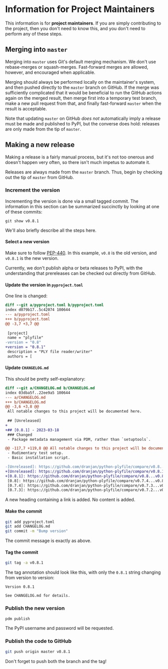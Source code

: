 # Information for Project Maintainers

This information is for **project maintainers**. If you are simply
contributing to the project, then you don't need to know this, and you
don't need to perform any of these steps.

## Merging into `master`

Merging into `master` uses Git's default merging mechanism. We don't use
rebase-merges or squash-merges. Fast-forward merges are allowed, however,
and encouraged when applicable.

Merging should always be performed locally on the maintainer's system,
and then pushed directly to the `master` branch on GitHub. If the merge
was sufficiently complicated that it would be beneficial to run the
GitHub actions again on the merged result, then merge first into a
temporary test branch, make a new pull request from that, and finally
fast-forward `master` when the result is acceptable.

Note that updating `master` on GitHub _does not_ automatically imply a
release must be made and published to PyPI, but the converse does hold:
releases are only made from the tip of `master`.

## Making a new release

Making a release is a fairly manual process, but it's not too onerous and
doesn't happen very often, so there isn't much impetus to automate it.

Releases are always made from the `master` branch. Thus, begin by checking
out the tip of `master` from GitHub.

### Increment the version

Incrementing the version is done via a small tagged commit. The
information in this section can be summarized succinctly by looking at
one of these commits:

```
git show v0.8.1
```

We'll also briefly describe all the steps here.

#### Select a new version

Make sure to follow [PEP-440](https://peps.python.org/pep-0440/).
In this example, `v0.8` is the old version, and `v0.8.1` is the new
version.

Currently, we don't publish alpha or beta releases to PyPI, with the
understanding that prereleases can be checked out directly from GitHub.

#### Update the version in `pyproject.toml`

One line is changed:

```diff
diff --git a/pyproject.toml b/pyproject.toml
index d079b17..5c42074 100644
--- a/pyproject.toml
+++ b/pyproject.toml
@@ -3,7 +3,7 @@
 
 [project]
 name = "plyfile"
-version = "0.8"
+version = "0.8.1"
 description = "PLY file reader/writer"
 authors = [
```

#### Update `CHANGELOG.md`

This should be pretty self-explanatory:

```diff
diff --git a/CHANGELOG.md b/CHANGELOG.md
index 03dba5f..22ee9a5 100644
--- a/CHANGELOG.md
+++ b/CHANGELOG.md
@@ -3,6 +3,8 @@
 All notable changes to this project will be documented here.
 
 ## [Unreleased]
+
+## [0.8.1] - 2023-03-18
 ### Changed
 - Package metadata management via PDM, rather than `setuptools`.

@@ -117,7 +119,8 @@ All notable changes to this project will be documented here.
 - Rudimentary test setup.
 - Basic installation script.

-[Unreleased]: https://github.com/dranjan/python-plyfile/compare/v0.8...HEAD
+[Unreleased]: https://github.com/dranjan/python-plyfile/compare/v0.8.1...HEAD
+[0.8.1]: https://github.com/dranjan/python-plyfile/compare/v0.8...v0.8.1
 [0.8]: https://github.com/dranjan/python-plyfile/compare/v0.7.4...v0.8
 [0.7.4]: https://github.com/dranjan/python-plyfile/compare/v0.7.3...v0.7.4
 [0.7.3]: https://github.com/dranjan/python-plyfile/compare/v0.7.2...v0.7.3
```

A new heading containing a link is added. No content is added.

#### Make the commit

```bash
git add pyproject.toml
git add CHANGELOG.md
git commit -m "Bump version"
```

The commit message is exactly as above.

#### Tag the commit

```bash
git tag -a v0.8.1
```

The tag annotation should look like this, with only the `0.8.1` string
changing from version to version:

```none
Version 0.8.1

See CHANGELOG.md for details.
```

### Publish the new version

```bash
pdm publish
```

The PyPI username and password will be requested.

### Publish the code to GitHub

```bash
git push origin master v0.8.1
```

Don't forget to push both the branch and the tag!
